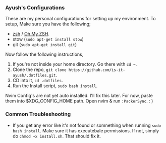### Ayush's Configurations

These are my personal configurations for setting up my environment.
To setup, Make sure you have the following;
- [zsh](https://github.com/ohmyzsh/ohmyzsh/wiki/Installing-ZSH#how-to-install-zsh-on-many-platforms) / [Oh My ZSH](https://github.com/ohmyzsh/ohmyzsh/wiki).
- stow (`sudo apt-get install stow`)
- git (`sudo apt-get install git`)

Now follow the following instructions,
1) If you're not inside your home directory. Go there with `cd ~`.
2) Clone the repo, `git clone https://github.com/is-it-ayush/.dotfiles.git`.
3) CD into it, `cd .dotfiles`.
4) Run the Install script, `sudo bash install`.

Nvim Config's are not yet auto installed. I'll fix this later. For now, paste them into $XDG_CONFIG_HOME path. Open nvim & run `:PackerSync`. : )

### Common Troubleshooting
- If you get any error like it's not found or somnething when running `sudo bash install`. Make sure it has executebale permissions. If not, simply do `chmod +x install.sh`. That should fix it.
